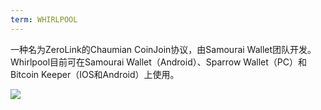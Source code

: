 ```yaml
---
term: WHIRLPOOL
---
```


一种名为ZeroLink的Chaumian CoinJoin协议，由Samourai Wallet团队开发。Whirlpool目前可在Samourai Wallet（Android）、Sparrow Wallet（PC）和Bitcoin Keeper（IOS和Android）上使用。

![](../../dictionnaire/assets/44.png)